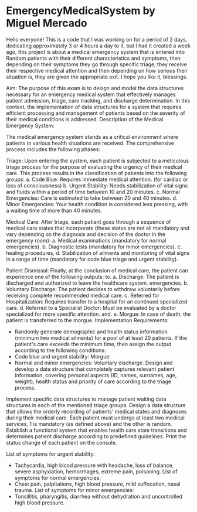 # EmergencyMedicalSystem by Miguel Mercado

Hello everyone! This is a code that I was working on for a period of 2 days, dedicating approximately 3 or 4 hours a day to it, but I had it created a week ago, 
this project is about a medical emergency system that is entered into Random patients with their different characteristics and symptoms, then depending on their symptoms 
they go through specific triage, they receive their respective medical attention and then depending on how serious their situation is, they are given the appropriate exit.
I hope you like it, blessings.


Aim: The purpose of this exam is to design and model the data structures necessary for an emergency medical system that effectively manages patient admission, 
triage, care tracking, and discharge determination. In this context, the implementation of data structures for a system that requires efficient processing and management 
of patients based on the severity of their medical conditions is addressed. Description of the Medical Emergency System:

The medical emergency system stands as a critical environment where patients in various health situations are received. The comprehensive process includes the following phases:

Triage: Upon entering the system, each patient is subjected to a meticulous triage process for the purpose of evaluating the urgency of their medical care. 
This process results in the classification of patients into the following groups: 
a. Code Blue: Requires immediate medical attention. (for cardiac or loss of consciousness) 
b. Urgent Stability: Needs stabilization of vital signs and fluids within a period of time between 10 and 20 minutes. 
c. Normal Emergencies: Care is estimated to take between 20 and 40 minutes. 
d. Minor Emergencies: Your health condition is considered less pressing, with a waiting time of more than 40 minutes.

Medical Care: After triage, each patient goes through a sequence of medical care states that incorporate (these states are not all mandatory and vary depending on the 
diagnosis and decision of the doctor in the emergency room):
a. Medical examinations (mandatory for normal emergencies). 
b. Diagnostic tests (mandatory for minor emergencies). 
c. healing procedures, 
d. Stabilization of ailments and monitoring of vital signs in a range of time (mandatory for code blue triage and urgent stability).

Patient Dismissal: Finally, at the conclusion of medical care, the patient can experience one of the following outputs: to. 
a. Discharge: The patient is discharged and authorized to leave the healthcare system. emergencies. 
b. Voluntary Discharge: The patient decides to withdraw voluntarily before receiving complete recommended medical care. 
c. Referred for Hospitalization: Requires transfer to a hospital for an continued specialized care. 
d. Referred to a Specialist Doctor: Must be evaluated by a doctor specialized for more specific attention. and. 
e. Morgue: In case of death, the patient is transferred to the morgue. Implementation Requirements:

- Randomly generate demographic and health status information (minimum two medical ailments) for a pool of at least 20 patients.
If the patient's care exceeds the minimum time, then assign the output according to the following conditions:
- Code blue and urgent stability: Morgue.
- Normal and minor emergencies: Voluntary discharge.
Design and develop a data structure that completely captures relevant patient information, covering personal aspects (ID, names, surnames, age, weight),
health status and priority of care according to the triage process.

Implement specific data structures to manage patient waiting data structures in each of the mentioned triage groups.
Design a data structure that allows the orderly recording of patients' medical states and diagnoses during their medical care.
Each patient must undergo at least two medical services, 1 is mandatory (as defined above) and the other is random.
Establish a functional system that enables health care state transitions and determines patient discharge according to predefined guidelines.
Print the status change of each patient on the console.

List of symptoms for urgent stability:
- Tachycardia, high blood pressure with headache, loss of balance, severe asphyxiation, hemorrhages, extreme pain, poisoning. 
List of symptoms for normal emergencies:
- Chest pain, palpitations, high blood pressure, mild suffocation, nasal trauma. 
List of symptoms for minor emergencies:
- Tonsillitis, pharyngitis, diarrhea without dehydration and uncontrolled high blood pressure.
